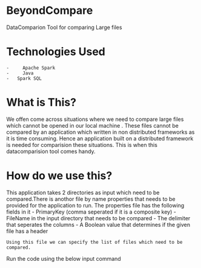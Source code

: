 # BeyondCompare
DataComparion Tool for comparing Large files

# Technologies Used
    -	  Apache Spark
    -	  Java
    -   Spark SQL
    
  
 # What is This?
  
  We offen come across situations where we need to compare large files which cannot be opened in our local machine . These files cannot be compared by an application which written in non distributed frameworks as it is time consuming. Hence an application built on a distributed framework is needed for comparision these situations. This is when this datacomparision tool comes handy.
  
  # How do we use this?
  
  This application takes 2 directories as input which need to be compared.There is anothor file by name properties that needs to be provided for the application to run. 
  The properties file has the following fields in it
    -   PrimaryKey (comma seperated if it is a composite key)
    -   FileName in the input directory that needs to be compared
    -   The delimiter that seperates the columns
    -   A Boolean value that determines if the given file has a header
    
    Using this file we can specify the list of files which need to be compared.
    
 Run the code using the below input command
 
  
  
  
  
  

